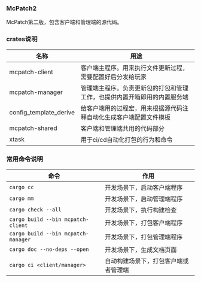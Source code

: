 ### McPatch2

McPatch第二版，包含客户端和管理端的源代码。

### crates说明

| 名称                   | 用途                                                         |
| ---------------------- | ------------------------------------------------------------ |
| mcpatch-client         | 客户端主程序。用来执行文件更新过程，需要配置好后分发给玩家   |
| mcpatch-manager        | 管理端主程序。负责更新包的打包和管理工作，也提供内置开箱即用的内置服务端 |
| config_template_derive | 给客户端用的过程宏，用来根据源代码注释自动化生成客户端配置文件模板 |
| mcpatch-shared         | 客户端和管理端共用的代码部分                                 |
| xtask                  | 用于ci/cd自动化打包的行为和命令                              |

### 常用命令说明

| 命令                                | 作用                                 |
| ----------------------------------- | ------------------------------------ |
| `cargo cc`                          | 开发场景下，启动客户端程序           |
| `cargo mm`                          | 开发场景下，启动管理端程序           |
| `cargo check --all`                 | 开发场景下，执行构建检查             |
| `cargo build --bin mcpatch-client`  | 开发场景下，打包客户端程序           |
| `cargo build --bin mcpatch-manager` | 开发场景下，打包管理端程序           |
| `cargo doc --no-deps --open`        | 开发场景下，生成文档页面             |
| `cargo ci <client/manager>`         | 自动构建场景下，打包客户端或者管理端 |

